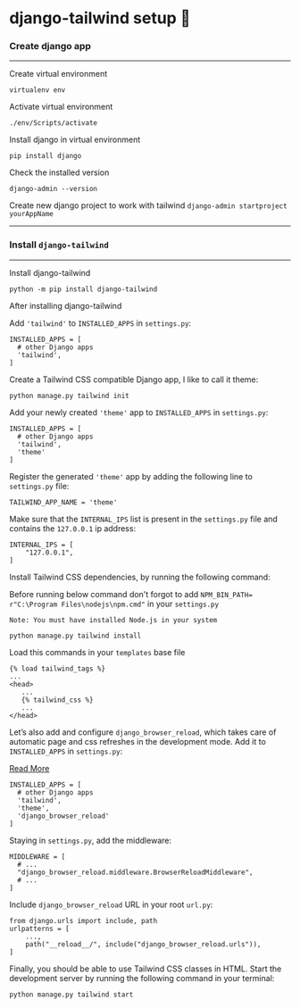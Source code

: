 # django-tailwind setup :rocket:

### Create django app

<hr>

Create virtual environment
   
```
virtualenv env
```
Activate virtual environment

```./env/Scripts/activate```

Install django in virtual environment

```pip install django```

Check the installed version

```django-admin --version```

Create new django project to work with tailwind 
```django-admin startproject yourAppName```

<hr>

### Install `django-tailwind`

<hr>

Install django-tailwind

`python -m pip install django-tailwind`

After installing django-tailwind

Add `'tailwind'` to `INSTALLED_APPS` in `settings.py`:

```
INSTALLED_APPS = [
  # other Django apps
  'tailwind',
]
```


Create a Tailwind CSS compatible Django app, I like to call it theme:

``python manage.py tailwind init``

Add your newly created `'theme'` app to `INSTALLED_APPS` in `settings.py`:

```
INSTALLED_APPS = [
  # other Django apps
  'tailwind',
  'theme'
]
```

Register the generated `'theme'` app by adding the following line to `settings.py` file:

`TAILWIND_APP_NAME = 'theme'`



Make sure that the `INTERNAL_IPS` list is present in the `settings.py` file and contains the `127.0.0.1` ip address:

```
INTERNAL_IPS = [
    "127.0.0.1",
]
```

Install Tailwind CSS dependencies, by running the following command:

Before running below command don't forgot to add `NPM_BIN_PATH= r"C:\Program Files\nodejs\npm.cmd"` in your `settings.py`

`Note: You must have installed Node.js in your system`


`python manage.py tailwind install`


Load this commands in your `templates` base file

```
{% load tailwind_tags %}
...
<head>
   ...
   {% tailwind_css %}
   ...
</head>
```

Let’s also add and configure `django_browser_reload`, which takes care of automatic page and css refreshes in the development mode. Add it to `INSTALLED_APPS` in `settings.py`:

[Read More](https://django-tailwind.readthedocs.io/en/latest/django_browser_reload.html)

```
INSTALLED_APPS = [
  # other Django apps
  'tailwind',
  'theme',
  'django_browser_reload'
]
```

Staying in `settings.py`, add the middleware:

```
MIDDLEWARE = [
  # ...
  "django_browser_reload.middleware.BrowserReloadMiddleware",
  # ...
]
```

Include `django_browser_reload` URL in your root `url.py`:

```
from django.urls import include, path
urlpatterns = [
    ...,
    path("__reload__/", include("django_browser_reload.urls")),
]
```

Finally, you should be able to use Tailwind CSS classes in HTML. Start the development server by running the following command in your terminal:

```
python manage.py tailwind start
```
